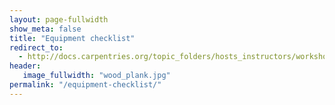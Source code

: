 ```yaml
---
layout: page-fullwidth
show_meta: false
title: "Equipment checklist"
redirect_to:
  - http://docs.carpentries.org/topic_folders/hosts_instructors/workshop_needs.html#workshop-needs
header:
   image_fullwidth: "wood_plank.jpg"
permalink: "/equipment-checklist/"
---
```


